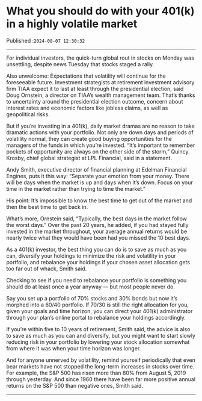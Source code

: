 # What you should do with your 401(k) in a highly volatile market

Published :`2024-08-07 12:30:32`

---

For individual investors, the quick-turn global rout in stocks on Monday was unsettling, despite news Tuesday that stocks staged a rally.

Also unwelcome: Expectations that volatility will continue for the foreseeable future. Investment strategists at retirement investment advisory firm TIAA expect it to last at least through the presidential election, said Doug Ornstein, a director on TIAA’s wealth management team. That’s thanks to uncertainty around the presidential election outcome, concern about interest rates and economic factors like jobless claims, as well as geopolitical risks.

But if you’re investing in a 401(k), daily market dramas are no reason to take dramatic actions with your portfolio. Not only are down days and periods of volatility normal, they can create good buying opportunities for the managers of the funds in which you’re invested. “It’s important to remember pockets of opportunity are always on the other side of the storm,” Quincy Krosby, chief global strategist at LPL Financial, said in a statement.

Andy Smith, executive director of financial planning at Edelman Financial Engines, puts it this way: “Separate your emotion from your money. There will be days when the market is up and days when it’s down. Focus on your time in the market rather than trying to time the market.”

His point: It’s impossible to know the best time to get out of the market and then the best time to get back in.

What’s more, Ornstein said, “Typically, the best days in the market follow the worst days.” Over the past 20 years, he added, if you had stayed fully invested in the market throughout, your average annual returns would be nearly twice what they would have been had you missed the 10 best days.

As a 401(k) investor, the best thing you can do is to save as much as you can, diversify your holdings to minimize the risk and volatility in your portfolio, and rebalance your holdings if your chosen asset allocation gets too far out of whack, Smith said.

Checking to see if you need to rebalance your portfolio is something you should do at least once a year anyway — but most people never do.

Say you set up a portfolio of 70% stocks and 30% bonds but now it’s morphed into a 60/40 portfolio. If 70/30 is still the right allocation for you, given your goals and time horizon, you can direct your 401(k) administrator through your plan’s online portal to rebalance your holdings accordingly.

If you’re within five to 10 years of retirement, Smith said, the advice is also to save as much as you can and diversify, but you might want to start slowly reducing risk in your portfolio by lowering your stock allocation somewhat from where it was when your time horizon was longer.

And for anyone unnerved by volatility, remind yourself periodically that even bear markets have not stopped the long-term increases in stocks over time. For example, the S&P 500 has risen more than 80% from August 5, 2019 through yesterday. And since 1960 there have been far more positive annual returns on the S&P 500 than negative ones, Smith said.

---

